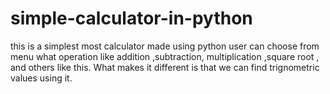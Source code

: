 # simple-calculator-in-python
this is a simplest most calculator made using python user can choose from menu what operation like addition ,subtraction, multiplication  ,square root , and others like this. What makes it different is that we can find trignometric values using it.
